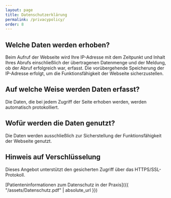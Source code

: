 ```yaml
---
layout: page
title: Datenschutzerklärung
permalink: /privacypolicy/
order: 8
---
```


## Welche Daten werden erhoben?
Beim Aufruf der Webseite wird Ihre IP-Adresse mit dem Zeitpunkt und Inhalt Ihres Abrufs
einschließlich der übertragenen Datenmenge und der Meldung, ob der Abruf erfolgreich
war, erfasst. Die vorübergehende Speicherung der IP-Adresse erfolgt, um die Funktionsfähigkeit
der Webseite sicherzustellen.

## Auf welche Weise werden Daten erfasst?
Die Daten, die bei jedem Zugriff der Seite erhoben werden, werden automatisch protokolliert.

## Wofür werden die Daten genutzt?
Die Daten werden ausschließlich zur Sicherstellung der Funktionsfähigkeit der Webseite genutzt.

## Hinweis auf Verschlüsselung
Dieses Angebot unterstützt den gesicherten Zugriff über das HTTPS/SSL-Protokoll.

[Patienteninformationen zum Datenschutz in der Praxis]({{ "/assets/Datenschutz.pdf" | absolute_url }})
